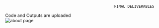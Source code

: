                                                      FINAL DELIVERABLES
  Code and Outputs are uploaded   
  ![about page](https://user-images.githubusercontent.com/113346112/203061248-8d9a8694-cc97-4b64-9c60-f3a578875a90.png)

